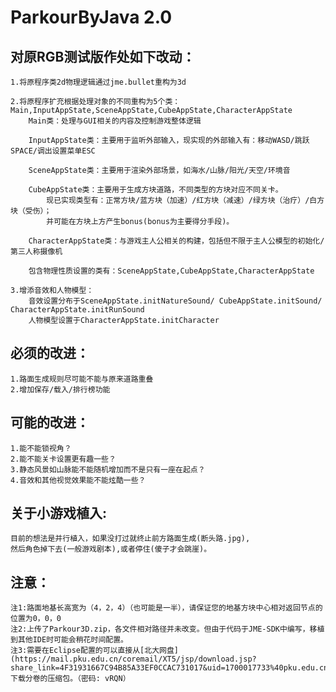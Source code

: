 # ParkourByJava 2.0

## 对原RGB测试版作处如下改动：  
	1.将原程序类2d物理逻辑通过jme.bullet重构为3d  
	
	2.将原程序扩充根据处理对象的不同重构为5个类：Main,InputAppState,SceneAppState,CubeAppState,CharacterAppState  
		Main类：处理与GUI相关的内容及控制游戏整体逻辑  
		
		InputAppState类：主要用于监听外部输入，现实现的外部输入有：移动WASD/跳跃SPACE/调出设置菜单ESC  
		
		SceneAppState类：主要用于渲染外部场景，如海水/山脉/阳光/天空/环境音  
		
		CubeAppState类：主要用于生成方块道路，不同类型的方块对应不同关卡。  
			现已实现类型有：正常方块/蓝方块（加速）/红方块（减速）/绿方块（治疗）/白方块（受伤）； 
			并可能在方块上方产生bonus(bonus为主要得分手段)。  
			
		CharacterAppState类：与游戏主人公相关的构建，包括但不限于主人公模型的初始化/第三人称摄像机  
		
		包含物理性质设置的类有：SceneAppState,CubeAppState,CharacterAppState  
		
	3.增添音效和人物模型：  
		音效设置分布于SceneAppState.initNatureSound/ CubeAppState.initSound/ CharacterAppState.initRunSound  
		人物模型设置于CharacterAppState.initCharacter  

## 必须的改进：  
	1.路面生成规则尽可能不能与原来道路重叠  
	2.增加保存/载入/排行榜功能  

## 可能的改进：  
	1.能不能锁视角？  
	2.能不能关卡设置更有趣一些？  
	3.静态风景如山脉能不能随机增加而不是只有一座在起点？  
	4.音效和其他视觉效果能不能炫酷一些？  

## 关于小游戏植入:  
	目前的想法是并行植入，如果没打过就终止前方路面生成(断头路.jpg),  
	然后角色掉下去(一般游戏剧本),或者停住(傻子才会跳崖)。  

## 注意：  
	注1:路面地基长高宽为（4，2，4）（也可能是一半），请保证您的地基方块中心相对返回节点的位置为0，0，0  
	注2:上传了Parkour3D.zip，各文件相对路径并未改变。但由于代码于JME-SDK中编写，移植到其他IDE时可能会稍花时间配置。  
	注3:需要在Eclipse配置的可以直接从[北大网盘](https://mail.pku.edu.cn/coremail/XT5/jsp/download.jsp?share_link=4F31931667C94B85A33EF0CCAC731017&uid=1700017733%40pku.edu.cn)下载分卷的压缩包。（密码: vRQN）
